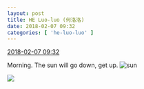 ```yaml
---
layout: post
title: HE Luo-luo (何洛洛)
date: 2018-02-07 09:32
categories: [ 'he-luo-luo' ]
---
```


<div class="weibo-info">
  <a href="https://weibo.com/6117570574/G1YP8tv1K">2018-02-07 09:32</a>
</div>

Morning. The sun will go down, get up. ![sun](https://img.t.sinajs.cn/t4/appstyle/expression/ext/normal/e5/sun.gif)

<!-- more -->

<a href="//wx2.sinaimg.cn/mw690/006G0Hz8gy1fo7mox2a60j32bu2bv1l3.jpg">
  <img class="weibo-pic-preview" src="//wx2.sinaimg.cn/orj360/006G0Hz8gy1fo7mox2a60j32bu2bv1l3.jpg" />
</a>

